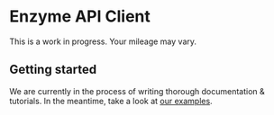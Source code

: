 # Enzyme API Client

This is a work in progress. Your mileage may vary.

## Getting started

We are currently in the process of writing thorough documentation & tutorials. In the meantime, take a look
at [our examples](https://github.com/enzymefinances/enzyme-sdk/tree/main/example).
